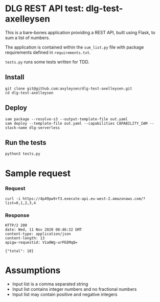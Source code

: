 # DLG REST API test: dlg-test-axelleysen

This is a bare-bones application providing a REST API, built using Flask, to sum a list of numbers.

The application is contained within the `sum_list.py` file with package requirements defined in `requirements.txt`.

`tests.py` runs some tests written for TDD.


## Install
    git clone git@github.com:axyleysen/dlg-test-axelleysen.git
    cd dlg-test-axelleysen


## Deploy

	sam package --resolve-s3 --output-template-file out.yaml
	sam deploy --template-file out.yaml --capabilities CAPABILITY_IAM --stack-name dlg-serverless

## Run the tests
    python3 tests.py


# Sample request

### Request

	curl -i https://4p49pw9rf3.execute-api.eu-west-2.amazonaws.com/?list=0,1,2,3,4

### Response

	HTTP/2 200 
	date: Wed, 11 Nov 2020 08:46:32 GMT
	content-type: application/json
	content-length: 13
	apigw-requestid: V1a0Wg-urPEEMqQ=

	{"total": 10}


# Assumptions
- Input list is a comma separated string
- Input list contains integer numbers and no fractional numbers 
- Input list may contain positive and negative integers 
